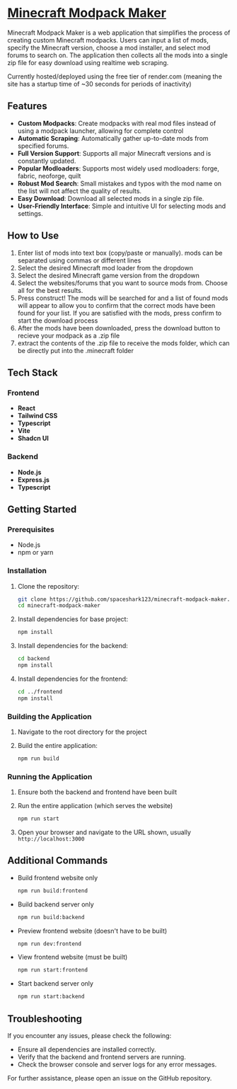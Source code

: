 # [Minecraft Modpack Maker](https://minecraft-modpack-maker.onrender.com)

Minecraft Modpack Maker is a web application that simplifies the process of creating custom Minecraft modpacks. Users can input a list of mods, specify the Minecraft version, choose a mod installer, and select mod forums to search on. The application then collects all the mods into a single zip file for easy download using realtime web scraping.

Currently hosted/deployed using the free tier of render.com (meaning the site has a startup time of ~30 seconds for periods of inactivity)

## Features

- **Custom Modpacks**: Create modpacks with real mod files instead of using a modpack launcher, allowing for complete control
- **Automatic Scraping**: Automatically gather up-to-date mods from specified forums.
- **Full Version Support**: Supports all major Minecraft versions and is constantly updated.
- **Popular Modloaders**: Supports most widely used modloaders: forge, fabric, neoforge, quilt
- **Robust Mod Search**: Small mistakes and typos with the mod name on the list will not affect the quality of results.
- **Easy Download**: Download all selected mods in a single zip file.
- **User-Friendly Interface**: Simple and intuitive UI for selecting mods and settings.

## How to Use

1. Enter list of mods into text box (copy/paste or manually). mods can be separated using commas or different lines
2. Select the desired Minecraft mod loader from the dropdown
3. Select the desired Minecraft game version from the dropdown
4. Select the websites/forums that you want to source mods from. Choose all for the best results.
5. Press construct! The mods will be searched for and a list of found mods will appear to allow you to confirm that the correct mods have been found for your list. If you are satisfied with the mods, press confirm to start the download process
6. After the mods have been downloaded, press the download button to recieve your modpack as a .zip file
7. extract the contents of the .zip file to receive the mods folder, which can be directly put into the .minecraft folder

## Tech Stack

### Frontend

- **React**
- **Tailwind CSS**
- **Typescript**
- **Vite**
- **Shadcn UI**

### Backend

- **Node.js**
- **Express.js**
- **Typescript**

## Getting Started

### Prerequisites

- Node.js
- npm or yarn

### Installation

1. Clone the repository:

    ```sh
    git clone https://github.com/spaceshark123/minecraft-modpack-maker.git
    cd minecraft-modpack-maker
    ```

2. Install dependencies for base project:

	```sh
    npm install
    ```

3. Install dependencies for the backend:

    ```sh
    cd backend
    npm install
    ```

4. Install dependencies for the frontend:

    ```sh
    cd ../frontend
    npm install
    ```

### Building the Application

1. Navigate to the root directory for the project

2. Build the entire application:

    ```sh
    npm run build
    ```

### Running the Application

1. Ensure both the backend and frontend have been built

2. Run the entire application (which serves the website)

	```sh
	npm run start
	```

3. Open your browser and navigate to the URL shown, usually `http://localhost:3000`

## Additional Commands

- Build frontend website only

	```sh
	npm run build:frontend
	```

- Build backend server only

	```sh
	npm run build:backend
	```

- Preview frontend website (doesn't have to be built)

	```sh
	npm run dev:frontend
	```

- View frontend website (must be built)

	```sh
	npm run start:frontend
	```

- Start backend server only

	```sh
	npm run start:backend
	```

## Troubleshooting

If you encounter any issues, please check the following:

- Ensure all dependencies are installed correctly.
- Verify that the backend and frontend servers are running.
- Check the browser console and server logs for any error messages.

For further assistance, please open an issue on the GitHub repository.